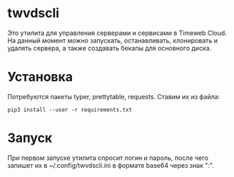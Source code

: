 twvdscli
====

Это утилита для управления серверами и сервисами в Timeweb Cloud. 
На данный момент можно запускать, останавливать, клонировать и удалять сервера, а также создавать бекапы для основного диска.

# Установка

Потребуются пакеты typer, prettytable, requests. Ставим их из файла:

```commandline
pip3 install --user -r requirements.txt
```

# Запуск

При первом запуске утилита спросит логин и пароль, после чего запишет их в ~/.config/twvdscli.ini в формате base64 через знак ":".
